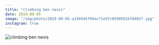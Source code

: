 ```yaml
---
title: "climbing ben nevis"
date: 2019-09-05
image: "/img/photo/2019-09-05-a150545f99ac71e97c8590581bf8402f.jpg"
instagram: true
---
```


![climbing ben nevis](/img/photo/2019-09-05-a150545f99ac71e97c8590581bf8402f.jpg)
